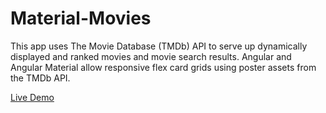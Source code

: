 # Material-Movies
This app uses The Movie Database (TMDb) API to serve up dynamically displayed and ranked movies and movie search results. Angular and Angular Material allow responsive flex card grids using poster assets from the TMDb API.

[Live Demo](http://ericettensohn.com/movies)

